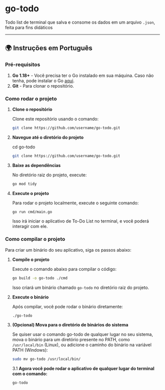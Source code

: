 # go-todo

Todo list de terminal que salva e consome os dados em um arquivo `.json`, feita para fins didáticos

---

## 🌍 **Instruções em Português**

### Pré-requisitos

1. **Go 1.18+** - Você precisa ter o Go instalado em sua máquina. Caso não tenha, pode instalar o Go [aqui](https://golang.org/dl/).
2. **Git** - Para clonar o repositório.

### Como rodar o projeto

1. **Clone o repositório**

   Clone este repositório usando o comando:

   ```bash
   git clone https://github.com/username/go-todo.git
   ```

2. **Navegue até o diretório do projeto**

   cd go-todo

   ```bash
   git clone https://github.com/username/go-todo.git
   ```

3. **Baixe as dependências**

   No diretório raiz do projeto, execute:

   ```bash
   go mod tidy
   ```

4. **Execute o projeto**

   Para rodar o projeto localmente, execute o seguinte comando:

   ```bash
   go run cmd/main.go
   ```

   Isso irá iniciar o aplicativo de To-Do List no terminal, e você poderá interagir com ele.

### Como compilar o projeto

Para criar um binário do seu aplicativo, siga os passos abaixo:

1. **Compile o projeto**

   Execute o comando abaixo para compilar o código:

   ```bash
   go build -o go-todo ./cmd
   ```

   Isso criará um binário chamado `go-todo` no diretório raiz do projeto.

2. **Execute o binário**

   Após compilar, você pode rodar o binário diretamente:

   ```bash
   ./go-todo
   ```

3. **(Opcional) Mova para o diretório de binários do sistema**

   Se quiser usar o comando go-todo de qualquer lugar no seu sistema,
   mova o binário para um diretório presente no PATH, como `/usr/local/bin` (Linux), ou
   adicione o caminho do binário na variável PATH (Windows):

   ```bash
   sudo mv go-todo /usr/local/bin/
   ```

   3.1 **Agora você pode rodar o aplicativo de qualquer lugar do terminal com o comando:**

   ```bash
   go-todo
   ```
